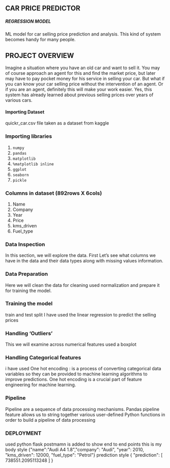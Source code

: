 ## CAR PRICE PREDICTOR
##### REGRESSION MODEL

ML model for car selling price prediction and analysis.
This kind of system becomes handy for many people.

## PROJECT OVERVIEW
Imagine a situation where you have an old car and want to sell it.
You may of course approach an agent for this and find the market price,
but later may have to pay pocket money for his service in selling your car.
But what if you can know your car selling price without the intervention of an agent. 
Or if you are an agent, definitely this will make your work easier. 
Yes, this system has already learned about previous selling prices over years of various cars.

#### Importing Dataset
quickr_car.csv file taken as a 
dataset from kaggle


### Importing  libraries 
1. `numpy` 
2.  `pandas` 
3.  `matplotlib` 
4. `%matplotlib inline`
5. `ggplot`
6.  `seaborn` 
7.  `pickle`



### Columns in dataset (892rows X 6cols) 
1. Name	
2. Company	
3. Year	
4. Price	
5. kms_driven	
6. Fuel_type



### Data Inspection

In this section, we will explore the data. 
First Let’s see what columns we have in the data
and their data types along with missing values information.

###  Data Preparation
Here we will clean the data for cleaning used normalization 
and prepare it for training the model.


### Training the model
train and test split 
I have used the linear regression to predict the selling prices

### Handling ‘Outliers’
This we will examine across numerical features
used a boxplot 

### Handling Categorical features
i have used One hot encoding : is a process of converting categorical data variables 
so they can be provided to machine learning algorithms to improve predictions. 
One hot encoding is a crucial part of feature engineering for machine learning.


### Pipeline
 
Pipeline are a sequence of data processing mechanisms.
Pandas pipeline feature allows us to string together 
various user-defined Python functions in order to build a pipeline of data processing

### DEPLOYMENT 
used python flask 
postmamn is added to show end to end points 
this is my body style
{"name":"Audi A4 1.8","company": "Audi", "year": 2010, "kms_driven": 12000, "fuel_type": "Petrol"}
prediction style
{
    "prediction": [
        738551.2095113248
    ]
}



